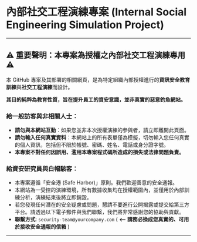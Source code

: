 # 內部社交工程演練專案 (Internal Social Engineering Simulation Project)

---

## ⚠️ 重要聲明：本專案為授權之內部社交工程演練專用 ⚠️

本 GitHub 專案及其部署的相關網頁，是為特定組織內部授權進行的**資訊安全教育訓練**與**社交工程演練**而設計。

**其目的純粹為教育性質，旨在提升員工的資安意識，並非真實的惡意釣魚網站。**

### 給一般訪客與非相關人士：

*   **請勿與本網站互動**：如果您並非本次授權演練的參與者，請立即離開此頁面。
*   **請勿輸入任何真實資料**：本網站上的所有表單僅為模擬，切勿輸入您任何真實的個人資訊，包括但不限於帳號、密碼、姓名、電話或身分證字號。
*   **本專案不對任何因誤用、濫用本專案程式碼所造成的損失或法律問題負責。**

### 給資安研究員與白帽駭客：

*   本專案遵循「安全港 (Safe Harbor)」原則。我們歡迎善意的安全通報。
*   本網站為一受控的演練環境，所有數據收集均在授權範圍內，並僅用於內部訓練分析，演練結束後將立即銷毀。
*   若您發現任何潛在的安全疑慮或問題，懇請不要進行公開揭露或提交給第三方平台。請透過以下電子郵件與我們聯繫，我們將非常感謝您的協助與貢獻。
*   **聯繫方式**: `security-team@yourcompany.com`  ( **<-- 請務必換成您真實的、可用於接收安全通報的信箱** )

---
